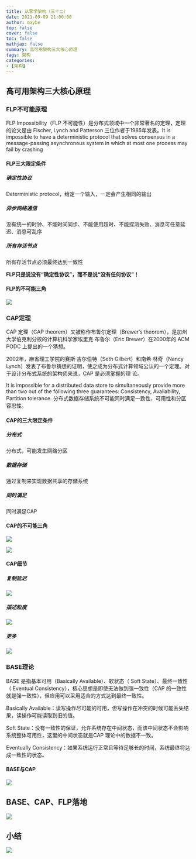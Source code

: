 ```yaml
---
title: 从零学架构（三十二）
date: 2021-09-09 21:00:00
author: maybe
top: false
cover: false
toc: false
mathjax: false
summary: 高可用架构三大核心原理
tags: 架构
categories:
- [架构]
---
```


## 高可用架构三大核心原理

### FLP不可能原理

FLP Impossibility（FLP 不可能性）是分布式领域中一个非常著名的定理，定理的论文是由 Fischer, Lynch
and Patterson 三位作者于1985年发表。It is impossible to have a deterministic protocol that solves consensus in a message-passing asynchronous system in which at most one process may fail by crashing

#### FLP三大限定条件

##### 确定性协议

Deterministic protocol，给定一个输入，一定会产生相同的输出

##### 异步网络通信

没有统一的时钟、不能时间同步、不能使用超时、不能探测失败、消息可任意延迟、消息可乱序

##### 所有存活节点

所有存活节点必须最终达到一致性

**FLP只是说没有“确定性协议”，而不是说“没有任何协议”！**

#### FLP的不可能三角

![](/medias/assets/20210909201937.png)

### CAP定理

CAP 定理（CAP theorem）又被称作布鲁尔定理（Brewer‘s theorem），是加州大学伯克利分校的计算机科学家埃里克·布鲁尔（Eric Brewer）在2000年的 ACM PODC 上提出的一个猜想。

2002年，麻省理工学院的赛斯·吉尔伯特（Seth Gilbert）和南希·林奇（Nancy Lynch）发表了布鲁尔猜想的证明，使之成为分布式计算领域公认的一个定理。对于设计分布式系统的架构师来说，CAP 是必须掌握的理
论。

It is impossible for a distributed data store to simultaneously provide more than two out of the
following three guarantees: Consistency, Availability, Partition tolerance.
分布式数据存储系统不可能同时满足一致性、可用性和分区容忍性。

#### CAP的三大限定条件

##### 分布式

分布式，可能发生网络分区

##### 数据存储

通过复制来实现数据共享的存储系统

##### 同时满足

同时满足CAP

#### CAP的不可能三角

![](/medias/assets/20210909202941.png)

![](/medias/assets/20210909203215.png)

#### CAP细节

##### 复制延迟

![](/medias/assets/20210909203823.png)

##### 描述粒度

![](/medias/assets/20210909203941.png)

##### 更多

![](/medias/assets/20210909204237.png)

### BASE理论

BASE 是指基本可用（Basically Available）、软状态（ Soft State）、最终一致性（ Eventual Consistency），核心思想是即使无法做到强一致性（CAP 的一致性就是强一致性），但应用可以采用适合的方式达到最终一致性。

Basically Available：读写操作尽可能的可用，但写操作在冲突的时候可能丢失结果，读操作可能读取到旧的值。

Soft State：没有一致性的保证，允许系统存在中间状态，而该中间状态不会影响系统整体可用性，这里的中间状态就是CAP 理论中的数据不一致。

Eventually Consistency：如果系统运行正常且等待足够长的时间，系统最终将达成一致性的状态。

#### BASE与CAP

![](/medias/assets/20210909204748.png)

## BASE、CAP、FLP落地

![](/medias/assets/20210909205024.png)

## 小结

![](/medias/assets/%E9%AB%98%E5%8F%AF%E7%94%A8%E6%9E%B6%E6%9E%84%E4%B8%89%E5%A4%A7%E6%A0%B8%E5%BF%83%E5%8E%9F%E7%90%86.png)